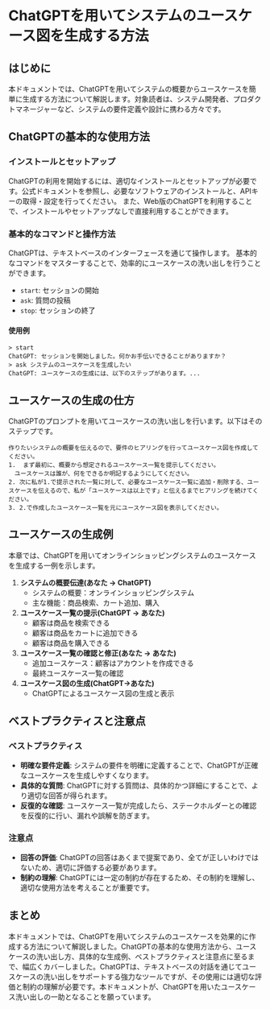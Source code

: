 # ChatGPTを用いてシステムのユースケース図を生成する方法

## はじめに
本ドキュメントでは、ChatGPTを用いてシステムの概要からユースケースを簡単に生成する方法について解説します。対象読者は、システム開発者、プロダクトマネージャーなど、システムの要件定義や設計に携わる方々です。

## ChatGPTの基本的な使用方法

### インストールとセットアップ
ChatGPTの利用を開始するには、適切なインストールとセットアップが必要です。公式ドキュメントを参照し、必要なソフトウェアのインストールと、APIキーの取得・設定を行ってください。
また、Web版のChatGPTを利用することで、インストールやセットアップなしで直接利用することができます。

### 基本的なコマンドと操作方法
ChatGPTは、テキストベースのインターフェースを通じて操作します。
基本的なコマンドをマスターすることで、効率的にユースケースの洗い出しを行うことができます。
- `start`: セッションの開始
- `ask`: 質問の投稿
- `stop`: セッションの終了

#### 使用例
```
> start
ChatGPT: セッションを開始しました。何かお手伝いできることがありますか？
> ask システムのユースケースを生成したい
ChatGPT: ユースケースの生成には、以下のステップがあります。...
```

## ユースケースの生成の仕方
ChatGPTのプロンプトを用いてユースケースの洗い出しを行います。以下はそのステップです。
```
作りたいシステムの概要を伝えるので、要件のヒアリングを行ってユースケース図を作成してください。
1.  まず最初に、概要から想定されるユースケース一覧を提示してください。
　ユースケースは誰が、何をできるか明記するようにしてください。
2. 次に私が1.で提示された一覧に対して、必要なユースケース一覧に追加・削除する、ユースケースを伝えるので、私が「ユースケースは以上です」と伝えるまでヒアリングを続けてください。
3. 2.で作成したユースケース一覧を元にユースケース図を表示してください。
```

## ユースケースの生成例
本章では、ChatGPTを用いてオンラインショッピングシステムのユースケースを生成する一例を示します。
1. **システムの概要伝達(あなた → ChatGPT)**
   - システムの概要：オンラインショッピングシステム
   - 主な機能：商品検索、カート追加、購入
2. **ユースケース一覧の提示(ChatGPT → あなた)**
   - 顧客は商品を検索できる
   - 顧客は商品をカートに追加できる
   - 顧客は商品を購入できる
3. **ユースケース一覧の確認と修正(あなた → あなた)**
   - 追加ユースケース：顧客はアカウントを作成できる
   - 最終ユースケース一覧の確認
4. **ユースケース図の生成(ChatGPT→あなた)**
   - ChatGPTによるユースケース図の生成と表示



## ベストプラクティスと注意点

### ベストプラクティス
- **明確な要件定義**: システムの要件を明確に定義することで、ChatGPTが正確なユースケースを生成しやすくなります。
- **具体的な質問**: ChatGPTに対する質問は、具体的かつ詳細にすることで、より適切な回答が得られます。
- **反復的な確認**: ユースケース一覧が完成したら、ステークホルダーとの確認を反復的に行い、漏れや誤解を防ぎます。

### 注意点
- **回答の評価**: ChatGPTの回答はあくまで提案であり、全てが正しいわけではないため、適切に評価する必要があります。
- **制約の理解**: ChatGPTには一定の制約が存在するため、その制約を理解し、適切な使用方法を考えることが重要です。

## まとめ
本ドキュメントでは、ChatGPTを用いてシステムのユースケースを効果的に作成する方法について解説しました。ChatGPTの基本的な使用方法から、ユースケースの洗い出し方、具体的な生成例、ベストプラクティスと注意点に至るまで、幅広くカバーしました。ChatGPTは、テキストベースの対話を通じてユースケースの洗い出しをサポートする強力なツールですが、その使用には適切な評価と制約の理解が必要です。本ドキュメントが、ChatGPTを用いたユースケース洗い出しの一助となることを願っています。

